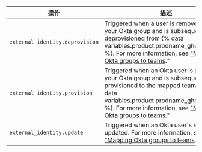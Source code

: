 | 操作                              | 描述                                                                                                                                                                                                                                                                                                                                                         |
| ------------------------------- | ---------------------------------------------------------------------------------------------------------------------------------------------------------------------------------------------------------------------------------------------------------------------------------------------------------------------------------------------------------- |
| `external_identity.deprovision` | Triggered when a user is removed from your Okta group and is subsequently deprovisioned from {% data variables.product.prodname_ghe_managed %}. For more information, see ["Mapping Okta groups to teams](/admin/authentication/configuring-authentication-and-provisioning-with-your-identity-provider/mapping-okta-groups-to-teams)."                  |
| `external_identity.provision`   | Triggered when an Okta user is added to your Okta group and is subsequently provisioned to the mapped team on {% data variables.product.prodname_ghe_managed %}. For more information, see ["Mapping Okta groups to teams](/admin/authentication/configuring-authentication-and-provisioning-with-your-identity-provider/mapping-okta-groups-to-teams)." |
| `external_identity.update`      | Triggered when an Okta user's settings are updated. For more information, see ["Mapping Okta groups to teams](/admin/authentication/configuring-authentication-and-provisioning-with-your-identity-provider/mapping-okta-groups-to-teams)."                                                                                                                |
